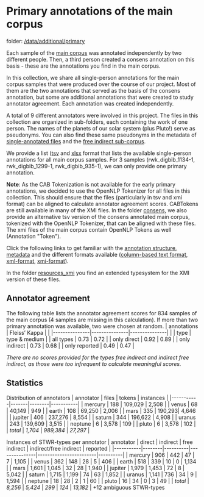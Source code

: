 # Primary annotations of the main corpus

folder: [/data/additional/primary](/data/additional/primary)

 Each sample of the [main corpus](/data/main) was annotated independently by two different people. Then, a third person created a consens annotation on this basis - these are the annotations you find in the main corpus. 
 
 In this collection, we share all single-person annotations for the main corpus samples that were produced over the course of our project. Most of them are the two annotations that served as the basis of the consens annotation, but some are additional annotations that were created to study annotator agreement. Each annotation was created independently.
  
 A total of 9 different annotators were involved in this project. The files in this collection are organized in sub-folders, each containing the work of one person. The names of the planets of our solar system (plus Pluto!) serve as pseudonyms. You can also find these same pseudonyms in the metadata of [single-annotated files](/data/additional/single_annotated) and the [free indirect sub-corpus](/data/additional/simplified/free_indirect).
 
 We provide a list ([tsv](/data/additional/primary/rwk1_list.tsv) and [xlsx](/data/additional/primary/rwk1_list.xlsx) format that lists the available single-person annotations for all main corpus samples. For 3 samples (rwk_digbib_1134-1, rwk_digbib_1299-1, rwk_digbib_935-1), we can only provide one primary annotation. 
 
 
 **Note**: As the CAB Tokenization is not available for the early primary annotations, we decided to use the OpenNLP Tokenizer for all files in this collection. This should ensure that the files (particularly in tsv and xmi format) can be aligned to calculate annotator agreement scores. CABTokens are still available in many of the XMI files. 
 In the folder [consens](/data/additional/primary/consens),  we also provide an alternative tsv version of the consens annotated main corpus, tokenized with the OpenNLP Tokenizer, that can be aligned with these files. The xmi files of the main corpus contain OpenNLP Tokens as well (Annotation "Token"). 
 
 
Click the following links to get familiar with the [annotation structure](annotation_structure.md), [metadata](metadata.md) and the different formats available ([column-based text format](column_based_text_format.md),  [xml-format](xml_format.md),  [xmi-format](xmi_format.md)).

 In the folder [resources_xmi](/data/additional/primary/resources_xmi) you find an extended typesystem for the XMI version of these files.

## Annotator agreement
The following table lists the annotator agreement scores for 834 samples of the main corpus (4 samples are missing in this calculation). If more than two primary annotation was available, two were chosen at random. 
| annotations   | Fleiss’ Kappa |               |
|---------------|---------------|---------------|
|               | type          | type & medium |
| all types     | 0.73          | 0.72          |
| only direct   | 0.92          | 0.89          |
| only indirect | 0.73          | 0.68          |
| only reported | 0.49          | 0.47          | 

*There are no scores provided for the types free indirect and indirect free indirect, as those were too infrequent to calculate meaningful scores.*

## Statistics
Distribution of annotators
| annotator | files | tokens | instances |
|-----------|-------|--------|-----------|
| mercury | 188 | 109,029 | 2,508 |
| venus | 68 | 40,149 | 949 |
| earth | 108 | 69,250 | 2,006 |
| mars | 335 | 190,293| 4,646 |
| jupiter | 406 | 237,276 | 8,554 |
| saturn | 344 | 196,622 | 4,908 |
| uranus | 243 | 139,609 | 3,515 |
| neptune | 6 | 3,578 | 109 |
| pluto | 6 | 3,578 | 102 |
| *total* | *1,704* | *989,384* | *27,297* |

Instances of STWR-types per annotator
| annotator | direct | indirect | free indirect | indirect/free indirect | reported |
|-----------|--------|----------|---------------|------------------------|----------|
| mercury | 906 | 442 | 47 | 7 | 1,105 |
| venus | 362 | 148 | 28 | 5 | 406 |
| earth | 518 | 339 | 10 | 0 | 1,134 |
| mars | 1,601 | 1,045 | 32 | 28 | 1,940 |
| jupiter | 1,979 | 1,453 | 72 | 8 | 5,042 |
| saturn | 1,715 | 1,199 | 74 | 63 | 1,852 |
| uranus | 1,141 | 736 | 34 | 9 | 1,594 |
| neptune | 18 | 28 | 2 | 1 | 60 |
| pluto | 16 | 34 | 0 | 3 | 49 |
| *total* | *8,256* | *5,424* | *299* | *124* | *13,182* |
+12 ambiguous STWR-types
